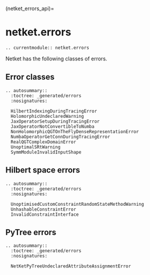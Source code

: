 (netket_errors_api)=
# netket.errors

```{eval-rst}
.. currentmodule:: netket.errors

```

Netket has the following classes of errors.


## Error classes

```{eval-rst}
.. autosummary::
  :toctree: _generated/errors
  :nosignatures:

  HilbertIndexingDuringTracingError
  HolomorphicUndeclaredWarning
  JaxOperatorSetupDuringTracingError
  JaxOperatorNotConvertibleToNumba
  NonHolomorphicQGTOnTheFlyDenseRepresentationError
  NumbaOperatorGetConnDuringTracingError
  RealQGTComplexDomainError
  UnoptimalSRtWarning
  SymmModuleInvalidInputShape
```

## Hilbert space errors

```{eval-rst}
.. autosummary::
  :toctree: _generated/errors
  :nosignatures:

  UnoptimisedCustomConstraintRandomStateMethodWarning
  UnhashableConstraintError
  InvalidConstraintInterface
```

## PyTree errors

```{eval-rst}
.. autosummary::
  :toctree: _generated/errors
  :nosignatures:

  NetKetPyTreeUndeclaredAttributeAssignmentError
```